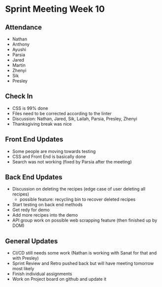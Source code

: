 # Sprint Meeting Week 10

## Attendance
- Nathan
- Anthony
- Ayushi
- Parsia
- Jared
- Martin
- Zhenyi
- Sik
- Presley

## Check In
- CSS is 99% done
- Files need to be corrected according to the linter
- Discussion: Nathan, Jared, Sik, Lailah, Parsia, Presley, Zhenyi
- Thanksgiving break was nice

## Front End Updates
- Some people are moving towards testing
- CSS and Front End is basically done
- Search was not working (fixed by Parsia after the meeting)

## Back End Updates
- Discussion on deleting the recipes (edge case of user deleting all recipes) 
  - possible feature: recycling bin to recover deleted recipes
- Start testing on back end methods
- Get redy for demo
- Add more recipes into the demo
- API group work on possible web scrapping feature (then finished up by DOM) 

## General Updates
- CI/CD still needs some work (Nathan is working with Sanat for that and with Presley)
- Sprint Review and Retro pushed back but will have meeting tomorrow most likely
- Finish individual assignments
- Work on Project board on github and update it
